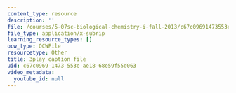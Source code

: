 ```yaml
---
content_type: resource
description: ''
file: /courses/5-07sc-biological-chemistry-i-fall-2013/c67c09691473553eae1868e59f55d063_IKXWnA5Xdqo.vtt
file_type: application/x-subrip
learning_resource_types: []
ocw_type: OCWFile
resourcetype: Other
title: 3play caption file
uid: c67c0969-1473-553e-ae18-68e59f55d063
video_metadata:
  youtube_id: null
---
```

